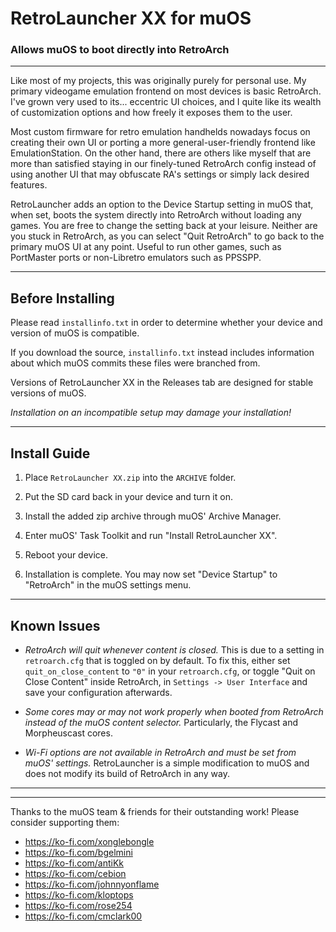 # RetroLauncher XX for muOS
### Allows muOS to boot directly into RetroArch

---

Like most of my projects, this was originally purely for personal use.
My primary videogame emulation frontend on most devices is basic RetroArch.
I've grown very used to its... eccentric UI choices, and I quite like its
wealth of customization options and how freely it exposes them to the user.

Most custom firmware for retro emulation handhelds nowadays focus on
creating their own UI or porting a more general-user-friendly frontend like EmulationStation. On the other hand, there are others like myself that are
more than satisfied staying in our finely-tuned RetroArch config instead
of using another UI that may obfuscate RA's settings or simply lack desired
features.

RetroLauncher adds an option to the Device Startup setting in muOS that,
when set, boots the system directly into RetroArch without loading any
games. You are free to change the setting back at your leisure.
Neither are you stuck in RetroArch, as you can select "Quit RetroArch"
to go back to the primary muOS UI at any point. Useful to run other games,
such as PortMaster ports or non-Libretro emulators such as PPSSPP.

---

## Before Installing
Please read `installinfo.txt` in order to determine whether your device
and version of muOS is compatible.

If you download the source, `installinfo.txt` instead includes information
about which muOS commits these files were branched from.

Versions of RetroLauncher XX in the Releases tab are designed for stable
versions of muOS.

*Installation on an incompatible setup may damage your installation!*

---

## Install Guide
1. Place `RetroLauncher XX.zip` into the `ARCHIVE` folder.

2. Put the SD card back in your device and turn it on.

3. Install the added zip archive through muOS' Archive Manager.

4. Enter muOS' Task Toolkit and run "Install RetroLauncher XX".

5. Reboot your device.

6. Installation is complete.
You may now set "Device Startup" to "RetroArch" in the muOS settings menu.

---

## Known Issues
* _RetroArch will quit whenever content is closed._ This is due to a setting
in `retroarch.cfg` that is toggled on by default. To fix this, either set
`quit_on_close_content` to `"0"` in your `retroarch.cfg`, or toggle "Quit on
Close Content" inside RetroArch, in `Settings -> User Interface` and save your
configuration afterwards.

* _Some cores may or may not work properly when booted from RetroArch instead
of the muOS content selector._ Particularly, the Flycast and Morpheuscast
cores.

* _Wi-Fi options are not available in RetroArch and must be set from muOS'
settings._ RetroLauncher is a simple modification to muOS and does not modify
its build of RetroArch in any way.

---

---

Thanks to the muOS team & friends for their outstanding work!
Please consider supporting them:

* https://ko-fi.com/xonglebongle
* https://ko-fi.com/bgelmini
* https://ko-fi.com/antiKk
* https://ko-fi.com/cebion
* https://ko-fi.com/johnnyonflame
* https://ko-fi.com/kloptops
* https://ko-fi.com/rose254
* https://ko-fi.com/cmclark00
